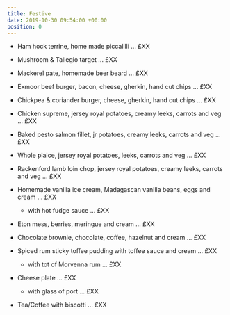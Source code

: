 ```yaml
---
title: Festive
date: 2019-10-30 09:54:00 +00:00
position: 0
---
```


* Ham hock terrine, home made piccalilli ... £XX

* Mushroom & Tallegio target ... £XX

* Mackerel pate, homemade beer beard ... £XX

* Exmoor beef burger, bacon, cheese, gherkin, hand cut chips ... £XX

* Chickpea & coriander burger, cheese, gherkin, hand cut chips ... £XX

* Chicken supreme, jersey royal potatoes, creamy leeks, carrots and veg ... £XX

* Baked pesto salmon fillet, jr potatoes, creamy leeks, carrots and veg ... £XX

* Whole plaice, jersey royal potatoes, leeks, carrots and veg ... £XX

* Rackenford lamb loin chop, jersey royal potatoes, creamy leeks, carrots and veg ... £XX

* Homemade vanilla ice cream, Madagascan vanilla beans, eggs and cream ... £XX

  * with hot fudge sauce ... £XX

* Eton mess, berries, meringue and cream ... £XX

* Chocolate brownie, chocolate, coffee, hazelnut and cream ... £XX

* Spiced rum sticky toffee pudding with toffee sauce and cream ... £XX

  * with tot of Morvenna rum ... £XX

* Cheese plate ... £XX

  * with glass of port ... £XX

* Tea/Coffee with biscotti ... £XX
